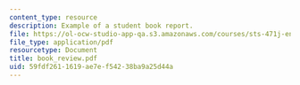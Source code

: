 ```yaml
---
content_type: resource
description: Example of a student book report.
file: https://ol-ocw-studio-app-qa.s3.amazonaws.com/courses/sts-471j-engineering-apollo-the-moon-project-as-a-complex-system-spring-2007/59fdf2611619ae7ef54238ba9a25d44a_book_review.pdf
file_type: application/pdf
resourcetype: Document
title: book_review.pdf
uid: 59fdf261-1619-ae7e-f542-38ba9a25d44a
---
```

